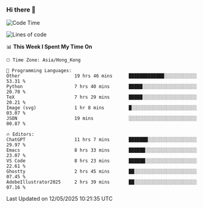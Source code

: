 ### Hi there 👋

<!--
**nicehiro/nicehiro** is a ✨ _special_ ✨ repository because its `README.md` (this file) appears on your GitHub profile.

Here are some ideas to get you started:

- 🔭 I’m currently working on ...
- 🌱 I’m currently learning ...
- 👯 I’m looking to collaborate on ...
- 🤔 I’m looking for help with ...
- 💬 Ask me about ...
- 📫 How to reach me: ...
- 😄 Pronouns: ...
- ⚡ Fun fact: ...
-->

<!--START_SECTION:waka-->
![Code Time](http://img.shields.io/badge/Code%20Time-653%20hrs%209%20mins-blue)

![Lines of code](https://img.shields.io/badge/From%20Hello%20World%20I%27ve%20Written-1.7%20million%20lines%20of%20code-blue)

📊 **This Week I Spent My Time On** 

```text
🕑︎ Time Zone: Asia/Hong_Kong

💬 Programming Languages: 
Other                    19 hrs 46 mins      █████████████░░░░░░░░░░░░   53.31 % 
Python                   7 hrs 40 mins       █████░░░░░░░░░░░░░░░░░░░░   20.70 % 
TeX                      7 hrs 29 mins       █████░░░░░░░░░░░░░░░░░░░░   20.21 % 
Image (svg)              1 hr 8 mins         █░░░░░░░░░░░░░░░░░░░░░░░░   03.07 % 
JSON                     19 mins             ░░░░░░░░░░░░░░░░░░░░░░░░░   00.87 % 

🔥 Editors: 
ChatGPT                  11 hrs 7 mins       ███████░░░░░░░░░░░░░░░░░░   29.97 % 
Emacs                    8 hrs 33 mins       ██████░░░░░░░░░░░░░░░░░░░   23.07 % 
VS Code                  8 hrs 23 mins       ██████░░░░░░░░░░░░░░░░░░░   22.61 % 
Ghostty                  2 hrs 45 mins       ██░░░░░░░░░░░░░░░░░░░░░░░   07.45 % 
AdobeIllustrator2025     2 hrs 39 mins       ██░░░░░░░░░░░░░░░░░░░░░░░   07.16 % 
```


 Last Updated on 12/05/2025 10:21:35 UTC
<!--END_SECTION:waka-->
